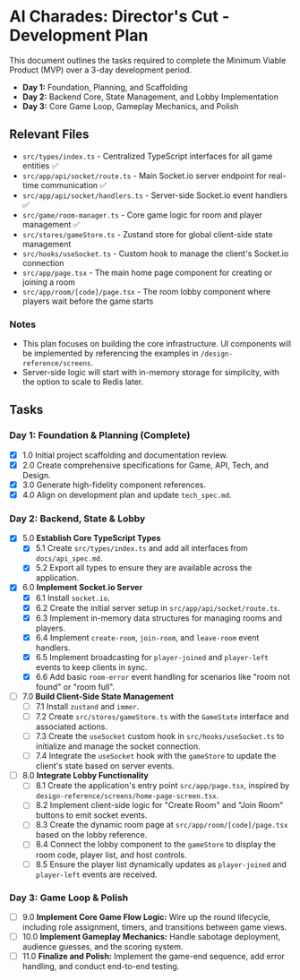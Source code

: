 # AI Charades: Director's Cut - Development Plan

This document outlines the tasks required to complete the Minimum Viable Product (MVP) over a 3-day development period.

- **Day 1:** Foundation, Planning, and Scaffolding
- **Day 2:** Backend Core, State Management, and Lobby Implementation
- **Day 3:** Core Game Loop, Gameplay Mechanics, and Polish

## Relevant Files

- `src/types/index.ts` - Centralized TypeScript interfaces for all game entities ✅
- `src/app/api/socket/route.ts` - Main Socket.io server endpoint for real-time communication ✅
- `src/app/api/socket/handlers.ts` - Server-side Socket.io event handlers ✅
- `src/game/room-manager.ts` - Core game logic for room and player management ✅
- `src/stores/gameStore.ts` - Zustand store for global client-side state management
- `src/hooks/useSocket.ts` - Custom hook to manage the client's Socket.io connection
- `src/app/page.tsx` - The main home page component for creating or joining a room
- `src/app/room/[code]/page.tsx` - The room lobby component where players wait before the game starts

### Notes

- This plan focuses on building the core infrastructure. UI components will be implemented by referencing the examples in `/design-reference/screens`.
- Server-side logic will start with in-memory storage for simplicity, with the option to scale to Redis later.

## Tasks

### Day 1: Foundation & Planning (Complete)

- [x] 1.0 Initial project scaffolding and documentation review.
- [x] 2.0 Create comprehensive specifications for Game, API, Tech, and Design.
- [x] 3.0 Generate high-fidelity component references.
- [x] 4.0 Align on development plan and update `tech_spec.md`.

### Day 2: Backend, State & Lobby

- [x] 5.0 **Establish Core TypeScript Types**
  - [x] 5.1 Create `src/types/index.ts` and add all interfaces from `docs/api_spec.md`.
  - [x] 5.2 Export all types to ensure they are available across the application.
- [x] 6.0 **Implement Socket.io Server**
  - [x] 6.1 Install `socket.io`.
  - [x] 6.2 Create the initial server setup in `src/app/api/socket/route.ts`.
  - [x] 6.3 Implement in-memory data structures for managing rooms and players.
  - [x] 6.4 Implement `create-room`, `join-room`, and `leave-room` event handlers.
  - [x] 6.5 Implement broadcasting for `player-joined` and `player-left` events to keep clients in sync.
  - [x] 6.6 Add basic `room-error` event handling for scenarios like "room not found" or "room full".
- [ ] 7.0 **Build Client-Side State Management**
  - [ ] 7.1 Install `zustand` and `immer`.
  - [ ] 7.2 Create `src/stores/gameStore.ts` with the `GameState` interface and associated actions.
  - [ ] 7.3 Create the `useSocket` custom hook in `src/hooks/useSocket.ts` to initialize and manage the socket connection.
  - [ ] 7.4 Integrate the `useSocket` hook with the `gameStore` to update the client's state based on server events.
- [ ] 8.0 **Integrate Lobby Functionality**
  - [ ] 8.1 Create the application's entry point `src/app/page.tsx`, inspired by `design-reference/screens/home-page-screen.tsx`.
  - [ ] 8.2 Implement client-side logic for "Create Room" and "Join Room" buttons to emit socket events.
  - [ ] 8.3 Create the dynamic room page at `src/app/room/[code]/page.tsx` based on the lobby reference.
  - [ ] 8.4 Connect the lobby component to the `gameStore` to display the room code, player list, and host controls.
  - [ ] 8.5 Ensure the player list dynamically updates as `player-joined` and `player-left` events are received.

### Day 3: Game Loop & Polish

- [ ] 9.0 **Implement Core Game Flow Logic:** Wire up the round lifecycle, including role assignment, timers, and transitions between game views.
- [ ] 10.0 **Implement Gameplay Mechanics:** Handle sabotage deployment, audience guesses, and the scoring system.
- [ ] 11.0 **Finalize and Polish:** Implement the game-end sequence, add error handling, and conduct end-to-end testing.
